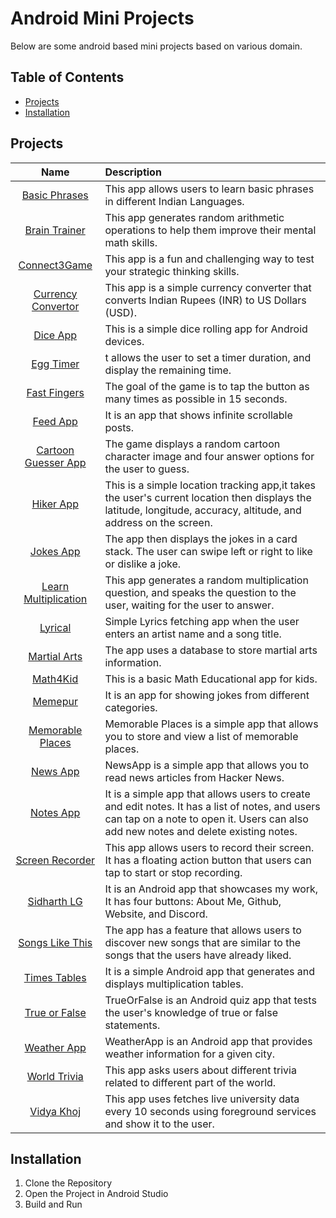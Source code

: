 # Android Mini Projects
Below are some android based mini projects based on various domain.

## Table of Contents
- [Projects](#projects)
- [Installation](#installation)

## Projects
| Name | Description |
| :---: | :--- | 
|[Basic Phrases](./BasicPhrases/)| This app allows users to learn basic phrases in different Indian Languages.|
|[Brain Trainer](./BrainTrainerApp/)| This app generates random arithmetic operations to help them improve their mental math skills.|
|[Connect3Game](./Connect3Game/)|This app is a fun and challenging way to test your strategic thinking skills.|
|[Currency Convertor](./CurrencyConverter/)| This app is a simple currency converter that converts Indian Rupees (INR) to US Dollars (USD).|
|[Dice App](./DiceApp/)| This is a simple dice rolling app for Android devices.|
|[Egg Timer](./EggTimerApp/)| t allows the user to set a timer duration, and display the remaining time.|
|[Fast Fingers](./FastFingers/)| The goal of the game is to tap the button as many times as possible in 15 seconds.|
|[Feed App](./FeedApp/)| It is an app that shows infinite scrollable posts.|
|[Cartoon Guesser App](./GuessTheCartoonApp/)| The game displays a random cartoon character image and four answer options for the user to guess.|
|[Hiker App](./HikerApp/)| This is a simple location tracking app,it takes the user's current location then displays the latitude, longitude, accuracy, altitude, and address on the screen.|
|[Jokes App](./JokesApp/)| The app then displays the jokes in a card stack. The user can swipe left or right to like or dislike a joke. |
|[Learn Multiplication](./LearnMultiplication/)| This app generates a random multiplication question, and speaks the question to the user, waiting for the user to answer.|
|[Lyrical](./Lyrical/)| Simple Lyrics fetching app when the user enters an artist name and a song title.|
|[Martial Arts](./MartialArts/)| The app uses a database to store martial arts information.|
|[Math4Kid](./Math4Kid/)| This is a basic Math Educational app for kids.|
|[Memepur](./Memepur/)| It is an app for showing jokes from different categories.|
|[Memorable Places](./MemorablePlacesApp/)| Memorable Places is a simple app that allows you to store and view a list of memorable places.|
|[News App](./NewsApp/)| NewsApp is a simple app that allows you to read news articles from Hacker News.|
|[Notes App](./NotesApp/)| It is a simple app that allows users to create and edit notes. It has a list of notes, and users can tap on a note to open it. Users can also add new notes and delete existing notes.|
|[Screen Recorder](./ScreenRecorder/)| This app allows users to record their screen. It has a floating action button that users can tap to start or stop recording.|
|[Sidharth LG](./SidharthLG/)|It is an Android app that showcases my work, It has four buttons: About Me, Github, Website, and Discord.|
|[Songs Like This](./SongsLikeThis/)|The app has a feature that allows users to discover new songs that are similar to the songs that the users have already liked.|
|[Times Tables](./TimesTablesApp/)| It is a simple Android app that generates and displays multiplication tables.|
|[True or False](./TrueorFalse/)|TrueOrFalse is an Android quiz app that tests the user's knowledge of true or false statements.|
|[Weather App](./WeatherApp/)|WeatherApp is an Android app that provides weather information for a given city.|
|[World Trivia](./WorldTrivia/)|This app asks users about different trivia related to different part of the world.|
|[Vidya Khoj](./VidyaKhoj/)|This app uses fetches live university data every 10 seconds using foreground services and show it to the user.|


## Installation
1. Clone the Repository
2. Open the Project in Android Studio
3. Build and Run